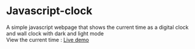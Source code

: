 # Javascript-clock

A simple javascript webpage that shows the current time as a digital clock and wall clock with dark and light mode <br>
View the current time : [Live demo](https://ganapathysubramanian.github.io/Javascript-clock/)
